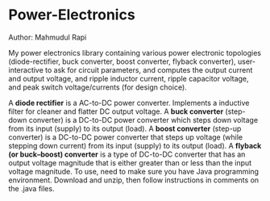 # Power-Electronics

Author: Mahmudul Rapi

My power electronics library containing various power electronic topologies (diode-rectifier, buck converter, boost converter, flyback converter), user-interactive to ask for circuit parameters, and computes the output current and output voltage, and ripple inductor current, ripple capacitor voltage, and peak switch voltage/currents (for design choice).

A **diode rectifier** is a AC-to-DC power converter. Implements a inductive filter for cleaner and flatter DC output voltage.
A **buck converter** (step-down converter) is a DC-to-DC power converter which steps down voltage from its input (supply) to its output (load).
A **boost converter** (step-up converter) is a DC-to-DC power converter that steps up voltage (while stepping down current) from its input (supply) to its output (load).
A **flyback (or buck–boost) converter** is a type of DC-to-DC converter that has an output voltage magnitude that is either greater than or less than the input voltage magnitude.
To use, need to make sure you have Java programming environment. Download and unzip, then follow instructions in comments on the .java files.
